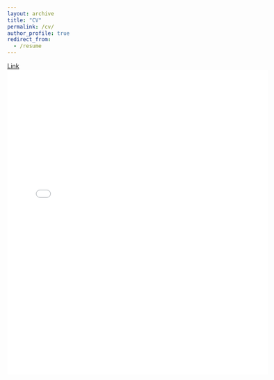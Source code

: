```yaml
---
layout: archive
title: "CV"
permalink: /cv/
author_profile: true
redirect_from:
  - /resume
---
```


[Link](https://eric-zhao.com/files/CV.pdf)
<embed src="{{ site.baseurl }}/files/CV.pdf" width="600" height="700" type='application/pdf'>
